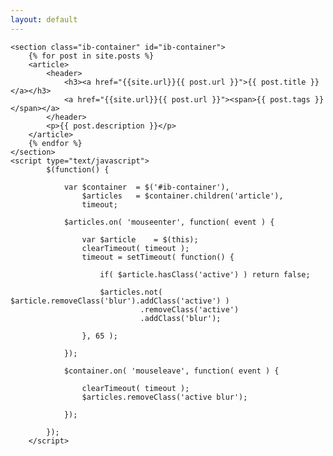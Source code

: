 ```yaml
---
layout: default
---
```

<div> 

    <section class="ib-container" id="ib-container">
        {% for post in site.posts %}
        <article>
            <header>
                <h3><a href="{{site.url}}{{ post.url }}">{{ post.title }}</a></h3>
                <a href="{{site.url}}{{ post.url }}"><span>{{ post.tags }}</span></a>
            </header>
            <p>{{ post.description }}</p>
        </article>
        {% endfor %}
    </section>
    <script type="text/javascript">
            $(function() {
                
                var $container  = $('#ib-container'),
                    $articles   = $container.children('article'),
                    timeout;
                
                $articles.on( 'mouseenter', function( event ) {
                        
                    var $article    = $(this);
                    clearTimeout( timeout );
                    timeout = setTimeout( function() {
                        
                        if( $article.hasClass('active') ) return false;
                        
                        $articles.not( $article.removeClass('blur').addClass('active') )
                                 .removeClass('active')
                                 .addClass('blur');
                        
                    }, 65 );
                    
                });
                
                $container.on( 'mouseleave', function( event ) {
                    
                    clearTimeout( timeout );
                    $articles.removeClass('active blur');
                    
                });
            
            });
        </script>
</div>